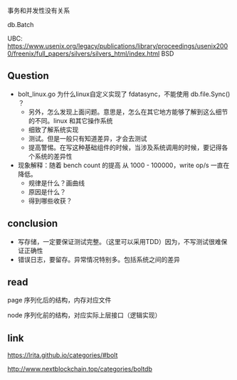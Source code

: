 事务和并发性没有关系

db.Batch


UBC: https://www.usenix.org/legacy/publications/library/proceedings/usenix2000/freenix/full_papers/silvers/silvers_html/index.html
BSD


## Question

- bolt_linux.go 为什么linux自定义实现了 fdatasync，不能使用 db.file.Sync() ？
    - 另外，怎么发现上面问题。意思是，怎么在其它地方能够了解到这么细节的不同。linux 和其它操作系统
    - 细致了解系统实现
    - 测试。但是一般只有知道差异，才会去测试
    - 提高警惕。在写这种基础组件的时候，当涉及系统调用的时候，要记得各个系统的差异性
- 现象解释：随着 bench count 的提高 从 1000 - 100000，write op/s 一直在降低。
    - 规律是什么？画曲线
    - 原因是什么？
    - 得到哪些收获？

## conclusion

- 写存储，一定要保证测试完整。（这里可以采用TDD）因为，不写测试很难保证正确性
- 错误日志，要留存。异常情况特别多。包括系统之间的差异


## read

page 序列化后的结构，内存对应文件

node 序列化前的结构，对应实际上层接口（逻辑实现）


## link

https://lrita.github.io/categories/#bolt

http://www.nextblockchain.top/categories/boltdb

